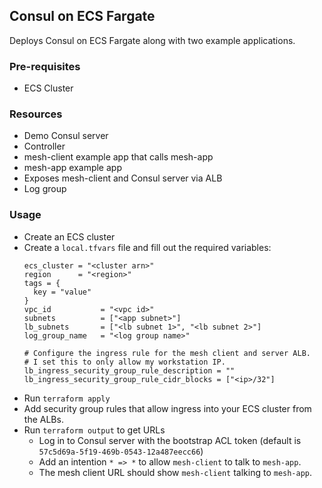 ## Consul on ECS Fargate

Deploys Consul on ECS Fargate along with two example applications.

### Pre-requisites
* ECS Cluster

### Resources
* Demo Consul server
* Controller
* mesh-client example app that calls mesh-app
* mesh-app example app
* Exposes mesh-client and Consul server via ALB
* Log group

### Usage
* Create an ECS cluster
* Create a `local.tfvars` file and fill out the required variables:
    ```hcl
    ecs_cluster = "<cluster arn>"
    region      = "<region>"
    tags = {
      key = "value"
    }
    vpc_id           = "<vpc id>"
    subnets          = ["<app subnet>"]
    lb_subnets       = ["<lb subnet 1>", "<lb subnet 2>"]
    log_group_name   = "<log group name>"

    # Configure the ingress rule for the mesh client and server ALB.
    # I set this to only allow my workstation IP.
    lb_ingress_security_group_rule_description = ""
    lb_ingress_security_group_rule_cidr_blocks = ["<ip>/32"]
    ```
* Run `terraform apply`
* Add security group rules that allow ingress into your ECS cluster from the ALBs.
* Run `terraform output` to get URLs
  * Log in to Consul server with the bootstrap ACL token (default is `57c5d69a-5f19-469b-0543-12a487eecc66`)
  * Add an intention `* => *` to allow `mesh-client` to talk to `mesh-app`.
  * The mesh client URL should show `mesh-client` talking to `mesh-app`.
